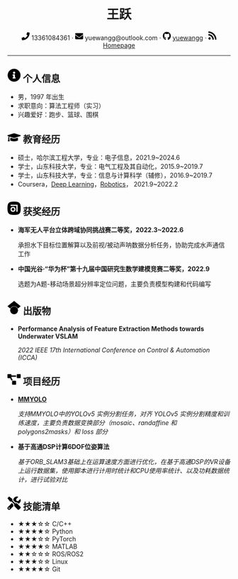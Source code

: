  <center>
     <h1>王跃</h1>
     <div>
         <span>
             <img src="assets/phone-solid.svg" width="18px">
             13361084361
         </span>
         ·
         <span>
             <img src="assets/envelope-solid.svg" width="18px">
             yuewangg@outlook.com
         </span>
         ·
         <span>
             <img src="assets/github-brands.svg" width="18px">
             <a href="https://github.com/yuewangg">yuewangg</a>
         </span>
         ·
         <span>
             <img src="assets/rss-solid.svg" width="18px">
             <a href="https://yuewangg.github.io/">Homepage</a>
         </span>
     </div>
 </center>

---

 ## <img src="assets/info-circle-solid.svg" width="30px"> 个人信息 

 - 男，1997 年出生
 - 求职意向：算法工程师（实习）
 - 兴趣爱好：跑步、篮球、围棋

## <img src="assets/graduation-cap-solid.svg" width="30px"> 教育经历

- 硕士，哈尔滨工程大学，专业：电子信息，2021.9~2024.6
- 学士，山东科技大学，专业：电气工程及其自动化，2015.9~2019.7
- 学士，山东科技大学，专业：信息与计算科学（辅修），2016.9~2019.7
- Coursera，<a href="https://www.coursera.org/account/accomplishments/specialization/F26J4NJG5676">Deep Learning</a>，<a href="https://www.coursera.org/account/accomplishments/specialization/3D5UVVGYDH9V">Robotics</a>，  2021.9~2022.2

## <img src="assets/honor-solid.svg" width="30px"> 获奖经历

- **海军无人平台立体跨域协同挑战赛二等奖，2022.3~2022.6**

   承担水下目标位置解算以及前视/被动声呐数据分析任务，协助完成水声通信工作

- **中国光谷·“华为杯”第十九届中国研究生数学建模竞赛二等奖，2022.9**

   选题为A题-移动场景超分辨率定位问题，主要负责模型构建和代码编写

## <img src="assets/abstract-solid.svg" width="30px"> 出版物

- **Performance Analysis of Feature Extraction Methods towards Underwater VSLAM**

  *2022 IEEE 17th International Conference on Control & Automation (ICCA)*

## <img src="assets/project-diagram-solid.svg" width="30px"> 项目经历

- **[MMYOLO](https://github.com/yuewangg/mmyolo/tree/dev)**

  *支持MMYOLO中的YOLOv5 实例分割任务，对齐 YOLOv5 实例分割精度和训练速度，主要负责数据变换部分（mosaic、randaffine 和 polygons2masks）和 loss 部分*

- **基于高通DSP计算6DOF位姿算法**

  *基于ORB_SLAM3基础上在运算速度方面进行优化，在基于高通DSP的VR设备上运行数据集，使用脚本进行计用时统计和CPU使用率统计、以及功耗数据统计，进行试验对比*

## <img src="assets/tools-solid.svg" width="30px"> 技能清单

- ★★★☆☆ C/C++
- ★★★★☆ Python
- ★★★☆☆ PyTorch
- ★★★★☆ MATLAB
- ★★☆☆☆ ROS/ROS2
- ★★★☆☆ Linux
- ★★★★☆ Git